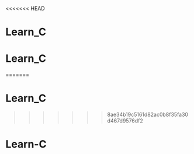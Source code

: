 <<<<<<< HEAD
# Learn_C
# Learn_C
=======
# Learn_C
>>>>>>> 8ae34b19c5161d82ac0b8f35fa30d467d9576df2
# Learn-C
